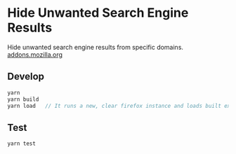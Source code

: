 # Hide Unwanted Search Engine Results
Hide unwanted search engine results from specific domains.
[addons.mozilla.org](https://addons.mozilla.org/pl/firefox/addon/hide-unwanted-search-engine-results/)

## Develop
```js
yarn
yarn build
yarn load   // It runs a new, clear firefox instance and loads built extension
```

## Test
```js
yarn test
```
